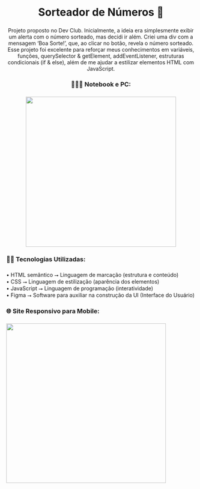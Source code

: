 <h1 align="center">Sorteador de Números 🔢</h1>

###

<p align="center">Projeto proposto no Dev Club. Inicialmente, a ideia era simplesmente exibir um alerta com o número sorteado, mas decidi ir além. Criei uma div com a mensagem ‘Boa Sorte!’, que, ao clicar no botão, revela o número sorteado. Esse projeto foi excelente para reforçar meus conhecimentos em variáveis, funções, querySelector & getElement, addEventListener, estruturas condicionais (if & else), além de me ajudar a estilizar elementos HTML com JavaScript.</p>

###

<h3 align="center">👨🏻‍💻 Notebook e PC:</h3>

###

<div align="center">
  <img height="400" src="https://i.imgur.com/PIs6tzA.png"  />
</div>

###

<h3 align="left">👨‍💻 Tecnologias Utilizadas:</h3>

###

<p align="left">• HTML semântico ⭢ Linguagem de marcação (estrutura e conteúdo)<br>• CSS ⭢ Linguagem de estilização (aparência dos elementos)<br>• JavaScript ⭢ Linguagem de programação (interatividade)<br>• Figma ⭢ Software para auxiliar na construção da UI (Interface do Usuário)</p>

###

<h3 align="left">🌐 Site Responsivo para Mobile:</h3>

###

<div align="left">
  <img height="425" src="https://i.imgur.com/ilBkwaP.png"  />
</div>

###
